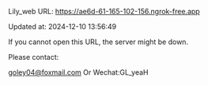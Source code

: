 Lily_web URL: https://ae6d-61-165-102-156.ngrok-free.app

Updated at: 2024-12-10 13:56:49

If you cannot open this URL, the server might be down.

Please contact: 

goley04@foxmail.com Or Wechat:GL_yeaH
